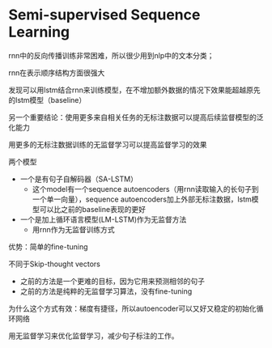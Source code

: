 # Semi-supervised Sequence Learning

rnn中的反向传播训练非常困难，所以很少用到nlp中的文本分类；

rnn在表示顺序结构方面很强大

发现可以用lstm结合rnn来训练模型，在不增加额外数据的情况下效果能超越原先的lstm模型（baseline）

另一个重要结论：使用更多来自相关任务的无标注数据可以提高后续监督模型的泛化能力

用更多的无标注数据训练的无监督学习可以提高监督学习的效果



两个模型

* 一个是有句子自解码器（SA-LSTM）
  * 这个model有一个sequence autoencoders（用rnn读取输入的长句子到一个单一向量），sequence autoencoders加上外部无标注数据，lstm模型可以比之前的baseline表现的更好
* 一个是加上循环语言模型(LM-LSTM)作为无监督方法
  * 用rnn作为无监督训练方式



优势：简单的fine-tuning

不同于Skip-thought vectors

* 之前的方法是一个更难的目标，因为它用来预测相邻的句子
* 之前的方法是纯粹的无监督学习算法，没有fine-tuning

为什么这个方式有效：梯度有捷径，所以autoencoder可以又好又稳定的初始化循环网络



用无监督学习来优化监督学习，减少句子标注的工作。
